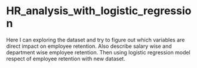 # HR_analysis_with_logistic_regression
Here I can exploring the dataset and try to figure out which variables are direct impact on employee retention. Also describe salary wise and department wise employee retention. Then using logistic regression model respect of employee retention with new dataset.
